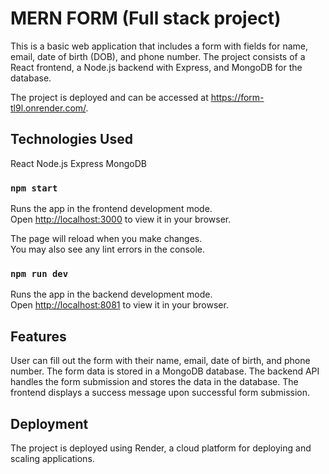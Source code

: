 # MERN FORM (Full stack project)

This is a basic web application that includes a form with fields for name, email, date of birth (DOB), and phone number. The project consists of a React frontend, a Node.js backend with Express, and MongoDB for the database.

The project is deployed and can be accessed at https://form-tl9l.onrender.com/.


## Technologies Used

React
Node.js
Express
MongoDB

### `npm start`

Runs the app in the frontend development mode.\
Open [http://localhost:3000](http://localhost:3000) to view it in your browser.

The page will reload when you make changes.\
You may also see any lint errors in the console.

### `npm run dev`

Runs the app in the backend development mode.\
Open [http://localhost:8081](http://localhost:8081) to view it in your browser.

## Features

User can fill out the form with their name, email, date of birth, and phone number.
The form data is stored in a MongoDB database.
The backend API handles the form submission and stores the data in the database.
The frontend displays a success message upon successful form submission.

## Deployment

The project is deployed using Render, a cloud platform for deploying and scaling applications.